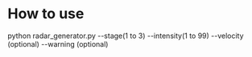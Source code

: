# How to use
python radar_generator.py --stage(1 to 3) --intensity(1 to 99) --velocity (optional) --warning (optional)

